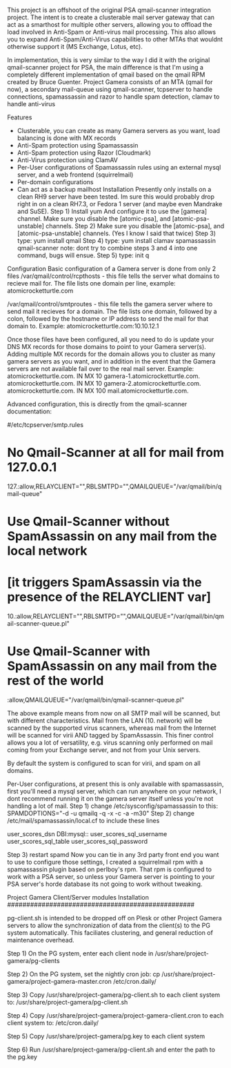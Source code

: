 This project is an offshoot of the original PSA qmail-scanner integration project. The intent is to create a clusterable mail server gateway that can act as a smarthost for multiple other servers, allowing you to offload the load involved in Anti-Spam or Anti-virus mail processing. This also allows you to expand Anti-Spam/Anti-Virus capabilities to other MTAs that wouldnt otherwise support it (MS Exchange, Lotus, etc).

In implementation, this is very similar to the way I did it with the original qmail-scanner project for PSA, the main difference is that I'm using a completely different implementation of qmail based on the qmail RPM created by Bruce Guenter. Project Gamera consists of an MTA (qmail for now), a secondary mail-queue using qmail-scanner, tcpserver to handle connections, spamassassin and razor to handle spam detection, clamav to handle anti-virus

Features
* Clusterable, you can create as many Gamera servers as you want, load balancing is done with MX records
* Anti-Spam protection using Spamassassin
* Anti-Spam protection using Razor (Cloudmark)
* Anti-Virus protection using ClamAV
* Per-User configurations of Spamassassin rules using an external mysql server, and a web frontend (squirrelmail)
* Per-domain configurations
* Can act as a backup mailhost
Installation
Presently only installs on a clean RH9 server have been tested. Im sure this would probably drop right in on a clean RH7.3, or Fedora 1 server (and maybe even Mandrake and SuSE).
Step 1) Install yum
And configure it to use the [gamera] channel. Make sure you disable the [atomic-psa], and [atomic-psa-unstable] channels.
Step 2) Make sure you disable the [atomic-psa], and [atomic-psa-unstable] channels. (Yes I know I said that twice)
Step 3) type: yum install qmail
Step 4) type: yum install clamav spamassassin qmail-scanner
note: dont try to combine steps 3 and 4 into one command, bugs will ensue.
Step 5) type: init q

Configuration
Basic configuration of a Gamera server is done from only 2 files
/var/qmail/control/rcpthosts - this file tells the server what domains to recieve mail for. The file lists one domain per line, example:
atomicrocketturtle.com

/var/qmail/control/smtproutes - this file tells the gamera server where to send mail it recieves for a domain. The file lists one domain, followed by a colon, followed by the hostname or IP address to send the mail for that domain to. Example:
atomicrocketturtle.com:10.10.12.1

Once those files have been configured, all you need to do is update your DNS MX records for those domains to point to your Gamera server(s). Adding multiple MX records for the domain allows you to cluster as many gamera servers as you want, and in addition in the event that the Gamera servers are not available fail over to the real mail server. Example:
atomicrocketturtle.com. IN MX 10 gamera-1.atomicrocketturtle.com.
atomicrocketturtle.com. IN MX 10 gamera-2.atomicrocketturtle.com.
atomicrocketturtle.com. IN MX 100 mail.atomicrocketturtle.com.

Advanced configuration, this is directly from the qmail-scanner documentation:

#/etc/tcpserver/smtp.rules
#
# No Qmail-Scanner at all for mail from 127.0.0.1
127.:allow,RELAYCLIENT="",RBLSMTPD="",QMAILQUEUE="/var/qmail/bin/qmail-queue"
# Use Qmail-Scanner without SpamAssassin on any mail from the local network
# [it triggers SpamAssassin via the presence of the RELAYCLIENT var]
10.:allow,RELAYCLIENT="",RBLSMTPD="",QMAILQUEUE="/var/qmail/bin/qmail-scanner-queue.pl"
#
# Use Qmail-Scanner with SpamAssassin on any mail from the rest of the world
:allow,QMAILQUEUE="/var/qmail/bin/qmail-scanner-queue.pl"

The above example means from now on all SMTP mail will be scanned, but with different characteristics. Mail from the LAN (10. network) will be scanned by the supported virus scanners, whereas mail from the Internet will be scanned for virii AND tagged by SpamAssassin. This finer control allows you a lot of versatility, e.g. virus scanning only performed on mail coming from your Exchange server, and not from your Unix servers.

By default the system is configured to scan for virii, and spam on all domains.

Per-User configurations, at present this is only available with spamassassin, first you'll need a mysql server, which can run anywhere on your network, I dont recommend running it on the gamera server itself unless you're not handling a lot of mail.
Step 1) change /etc/sysconfig/spamassassin to this:
SPAMDOPTIONS="-d -u qmailq -q -x -c -a -m30"
Step 2) change /etc/mail/spamassassin/local.cf to include these lines

user_scores_dsn                        DBI:mysql:<DATABASE>:<HOSTNAME>
user_scores_sql_username    <USERNAME>
user_scores_sql_table              <TABLENAME>
user_scores_sql_password     <PASSWORD>

Step 3) restart spamd
Now you can tie in any 3rd party front end you want to use to configure those settings, I created a squirrelmail rpm with a spamassassin plugin based on perlboy's rpm. That rpm is configured to work with a PSA server, so unless your Gamera server is pointing to your PSA server's horde database its not going to work without tweaking. 


Project Gamera Client/Server modules Installation
#################################################

pg-client.sh is intended to be dropped off on Plesk or other Project Gamera servers to allow the synchronization of data from the client(s) to the PG system automatically. This faciliates clustering, and general reduction of maintenance overhead.


Step 1) On the PG system, enter each client node in /usr/share/project-gamera/pg-clients

Step 2) On the PG system, set the nightly cron job: 
  cp /usr/share/project-gamera/project-gamera-master.cron /etc/cron.daily/

Step 3) Copy /usr/share/project-gamera/pg-client.sh to each client system to:
  /usr/share/project-gamera/pg-client.sh

Step 4) Copy /usr/share/project-gamera/project-gamera-client.cron to each client system to:
  /etc/cron.daily/

Step 5) Copy /usr/share/project-gamera/pg.key  to each client system

Step 6) Run /usr/share/project-gamera/pg-client.sh  and enter the path to the pg.key


